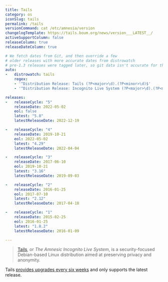 ```yaml
---
title: Tails
category: os
iconSlug: tails
permalink: /tails
versionCommand: cat /etc/amnesia/version
changelogTemplate: https://tails.boum.org/news/version___LATEST__/
activeSupportColumn: false
releaseColumn: true
releaseDateColumn: true

# We fetch dates from Git, and then override a few
# older releases with more accurate dates from distrowatch
# pre-1.3 releases were tagged later, so git data isn't accurate for those.
auto:
-   distrowatch: tails
    regex:
    - '^Distribution Release: Tails (?P<major>\d).(?P<minor>\d)$'
    - '^Distribution Release: Incognito Live System (?P<major>\d).(?P<minor>\d)$'

releases:
-   releaseCycle: "5"
    releaseDate: 2022-05-02
    eol: false
    latest: "5.8"
    latestReleaseDate: 2022-12-19

-   releaseCycle: "4"
    releaseDate: 2019-10-21
    eol: 2022-05-02
    latest: "4.29"
    latestReleaseDate: 2022-04-04

-   releaseCycle: "3"
    releaseDate: 2017-06-10
    eol: 2019-10-21
    latest: "3.16"
    latestReleaseDate: 2019-09-03

-   releaseCycle: "2"
    releaseDate: 2016-01-25
    eol: 2017-07-10
    latest: "2.12"
    latestReleaseDate: 2017-04-18

-   releaseCycle: "1"
    releaseDate: 2015-02-25
    eol: 2016-01-25
    latest: "1.8.2"
    latestReleaseDate: 2016-01-09

---
```


> [Tails](https://tails.boum.org/about/), or _The Amnesic Incognito Live System_, is a
> security-focused Debian-based Linux distribution aimed at preserving privacy and anonymity.

Tails [provides upgrades every six weeks](https://tails.boum.org/support/faq/#upgrade) and only
supports the latest release.
